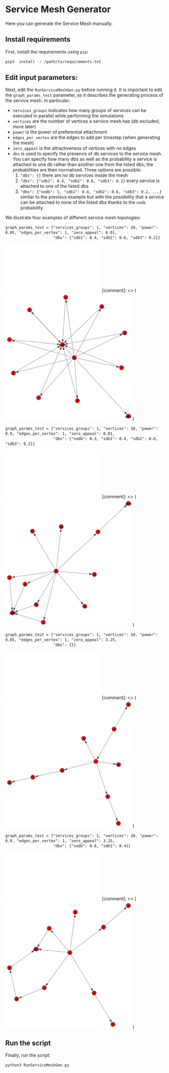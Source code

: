 # Service Mesh Generator
Here you can generate the Service Mesh manually.

## Install requirements
First, install the requirements using ``pip``:

```zsh
pip3  install -r /path/to/requirements.txt
```

## Edit input parameters:
Next, edit the ``RunServiceMeshGen.py`` before running it.
It is important to edit the `graph_params_test` parameter, as it describes the generating process of the service mesh.
In particular:

* `services_groups` indicates how many groups of services can be executed in parallel while performing the simulations 
* `vertices` are the number of vertices a service mesh has (db excluded, more later)
* `power` is the power of preferential attachment
* `edges_per_vertex` are the edges to add per timestep (when generating the mesh)
* `zero_appeal` is the attractiveness of vertices with no edges
* `dbs` is used to specify the presence of db services to the service mesh. You can specify how many dbs as well as the probability a service is attached to one db rathar than another one from the listed dbs; the probabilities are then normalized. Three options are possible:
    1. `"dbs": {}` there are no db services inside the mesh 
    1. `"dbs": {"sdb1": 0.4, "sdb2": 0.6, "sdb3": 0.2}` every service is attached to one of the listed dbs
    1. `"dbs": {"nodb": 1, "sdb1": 0.4, "sdb2": 0.6, "sdb3": 0.2, ...}` similar to the previous example but with the possibility that a service can be attached to none of the listed dbs thanks to the `nodb` probability.
  
We illustrate four examples of different service mesh topologies:
```
graph_params_test = {"services_groups": 1, "vertices": 10, "power": 0.05, "edges_per_vertex": 1, "zero_appeal": 0.01,
                     "dbs": {"sdb1": 0.4, "sdb2": 0.6, "sdb3": 0.2}}
```

![1](../Docs/service_mesh_example_1.pdf)
[comment]: <> (<img width="400" height="400" src="../Docs/service_mesh_example_1.pdf">)

```
graph_params_test = {"services_groups": 1, "vertices": 10, "power": 0.9, "edges_per_vertex": 1, "zero_appeal": 0.01,
                     "dbs": {"nodb": 0.3, "sdb1": 0.4, "sdb2": 0.6, "sdb3": 0.2}}
```

![2](../Docs/service_mesh_example_2.pdf)
[comment]: <> (<img width="400" height="400" src="../Docs/service_mesh_example_2.pdf">)

```
graph_params_test = {"services_groups": 1, "vertices": 10, "power": 0.05, "edges_per_vertex": 1, "zero_appeal": 3.25,
                     "dbs": {}}
```

![3](../Docs/service_mesh_example_3.pdf)
[comment]: <> (<img width="400" height="400" src="../Docs/service_mesh_example_3.pdf">)

```
graph_params_test = {"services_groups": 1, "vertices": 10, "power": 0.9, "edges_per_vertex": 1, "zero_appeal": 3.25,
                     "dbs": {"nodb": 0.8, "sdb1": 0.4}}
```

![4](../Docs/service_mesh_example_4.pdf)
[comment]: <> (<img width="400" height="400" src="../Docs/service_mesh_example_4.pdf">)

## Run the script
Finally, run the script:

```
python3 RunServiceMeshGen.py
```